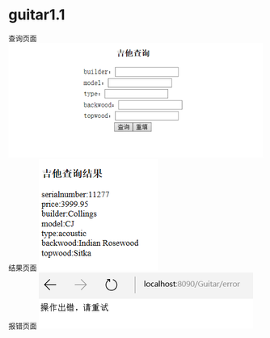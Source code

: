 # guitar1.1
查询页面
![1](https://github.com/09143797/guitar1.1/blob/master/1.png)<br/>
结果页面
![1](https://github.com/09143797/guitar1.1/blob/master/2.png)<br/>
报错页面
![1](https://github.com/09143797/guitar1.1/blob/master/3.png)<br/>
